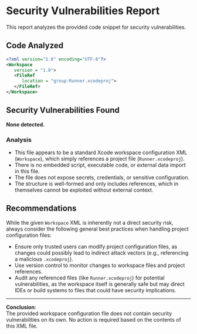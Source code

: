 # Security Vulnerabilities Report

This report analyzes the provided code snippet for security vulnerabilities.

## Code Analyzed

```xml
<?xml version="1.0" encoding="UTF-8"?>
<Workspace
   version = "1.0">
   <FileRef
      location = "group:Runner.xcodeproj">
   </FileRef>
</Workspace>
```

## Security Vulnerabilities Found

**None detected.**

### Analysis

- This file appears to be a standard Xcode workspace configuration XML (`Workspace`), which simply references a project file (`Runner.xcodeproj`). 
- There is no embedded script, executable code, or external data import in this file.
- The file does not expose secrets, credentials, or sensitive configuration.
- The structure is well-formed and only includes references, which in themselves cannot be exploited without external context.

## Recommendations

While the given `Workspace` XML is inherently not a direct security risk, always consider the following general best practices when handling project configuration files:

- Ensure only trusted users can modify project configuration files, as changes could possibly lead to indirect attack vectors (e.g., referencing a malicious `.xcodeproj`).
- Use version control to monitor changes to workspace files and project references.
- Audit any referenced files (like `Runner.xcodeproj`) for potential vulnerabilities, as the workspace itself is generally safe but may direct IDEs or build systems to files that could have security implications.

---

**Conclusion**:  
The provided workspace configuration file does not contain security vulnerabilities on its own. No action is required based on the contents of this XML file.